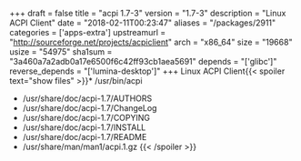 +++
draft = false
title = "acpi 1.7-3"
version = "1.7-3"
description = "Linux ACPI Client"
date = "2018-02-11T00:23:47"
aliases = "/packages/2911"
categories = ['apps-extra']
upstreamurl = "http://sourceforge.net/projects/acpiclient"
arch = "x86_64"
size = "19668"
usize = "54975"
sha1sum = "3a460a7a2adb0a17e6500f6c42ff93cb1aea5691"
depends = "['glibc']"
reverse_depends = "['lumina-desktop']"
+++
Linux ACPI Client{{< spoiler text="show files" >}}* /usr/bin/acpi
* /usr/share/doc/acpi-1.7/AUTHORS
* /usr/share/doc/acpi-1.7/ChangeLog
* /usr/share/doc/acpi-1.7/COPYING
* /usr/share/doc/acpi-1.7/INSTALL
* /usr/share/doc/acpi-1.7/README
* /usr/share/man/man1/acpi.1.gz
{{< /spoiler >}}